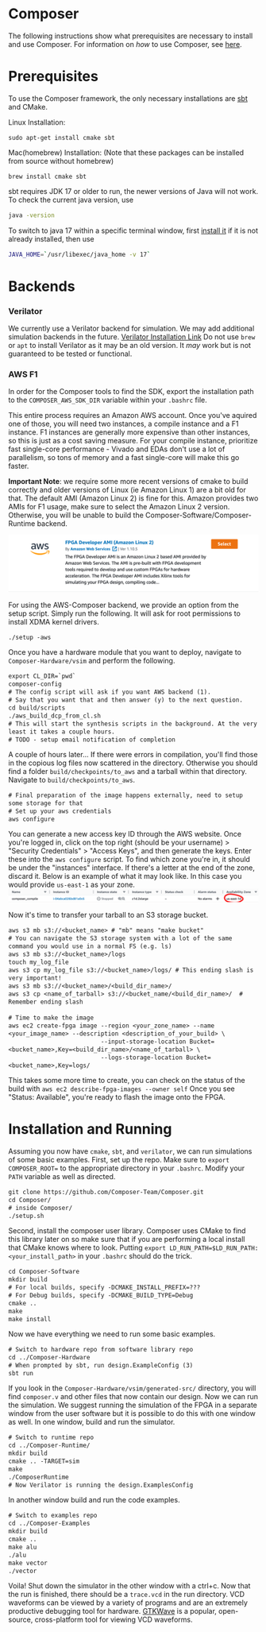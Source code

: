 # Composer

The following instructions show what prerequisites are necessary to install and use Composer.
For information on _how_ to use Composer, see [here](doc/index.md).

# Prerequisites 

To use the Composer framework, the only necessary installations are [sbt](https://www.scala-sbt.org) and CMake.

Linux Installation:
```shell
sudo apt-get install cmake sbt
```

Mac(homebrew) Installation: (Note that these packages can be installed from source without homebrew)
```shell
brew install cmake sbt
```

sbt requires JDK 17 or older to run, the newer versions of Java will not work.
To check the current java version, use
```bash
java -version
```
To switch to java 17 within a specific terminal window, first [install it](https://www.oracle.com/java/technologies/javase/jdk17-archive-downloads.html) if it is not already installed, then use
```bash
JAVA_HOME=`/usr/libexec/java_home -v 17`
```

# Backends

### Verilator

We currently use a Verilator backend for simulation. We may add additional simulation backends in the future.
[Verilator Installation Link](https://verilator.org/guide/latest/install.html)
Do not use `brew` or `apt` to install Verilator as it may be an old version.
It _may_ work but is not guaranteed to be tested or functional.

### AWS F1

In order for the Composer tools to find the SDK, export the installation path to the `COMPOSER_AWS_SDK_DIR` variable
within your `.bashrc` file.

This entire process requires an Amazon AWS account.
Once you've aquired one of those, you will need two instances, a compile instance and a F1 instance.
F1 instances are generally more expensive than other instances, so this is just as a cost saving measure.
For your compile instance, prioritize fast single-core performance - Vivado and EDAs don't use a lot of parallelism, so tons of memory and a fast single-core will make this go faster.

**Important Note**: we require some more recent versions of cmake to build correctly and older versions of Linux (ie Amazon Linux 1) 
are a bit old for that. The default AMI (Amazon Linux 2) is fine for this. Amazon provides two AMIs for F1 usage, make sure
to select the Amazon Linux 2 version. Otherwise, you will be unable to build the Composer-Software/Composer-Runtime
backend.

![](resources/select_ami2.png)

For using the AWS-Composer backend, we provide an option from the setup script. Simply run the following.
It will ask for root permissions to install XDMA kernel drivers.
```shell
./setup -aws
```

Once you have a hardware module that you want to deploy, navigate to `Composer-Hardware/vsim` and perform the following.
```shell
export CL_DIR=`pwd`
composer-config
# The config script will ask if you want AWS backend (1).
# Say that you want that and then answer (y) to the next question.
cd build/scripts
./aws_build_dcp_from_cl.sh
# This will start the synthesis scripts in the background. At the very least it takes a couple hours.
# TODO - setup email notification of completion
```

A couple of hours later... If there were errors in compilation, you'll find those in the copious log files now 
scattered in the directory. Otherwise you should find a folder `build/checkpoints/to_aws` and a tarball within that
directory.
Navigate to `build/checkpoints/to_aws`.
```shell
# Final preparation of the image happens externally, need to setup some storage for that
# Set up your aws credentials
aws configure 
```
You can generate a new access key ID through the AWS website.
Once you're logged in, click on the top right (should be your username) > "Security Credentials" > "Access Keys",
and then generate the keys. Enter these into the `aws configure` script.
To find which zone you're in, it should be under the "instances" interface. 
If there's a letter at the end of the zone, discard it.
Below is an example of what it may look like. In this case you would provide `us-east-1` as your zone.
![](resources/zone.png)

Now it's time to transfer your tarball to an S3 storage bucket.
```shell
aws s3 mb s3://<bucket_name> # "mb" means "make bucket"
# You can navigate the S3 storage system with a lot of the same command you would use in a normal FS (e.g. ls)
aws s3 mb s3://<bucket_name>/logs
touch my_log_file
aws s3 cp my_log_file s3://<bucket_name>/logs/ # This ending slash is very important!
aws s3 mb s3://<bucket_name>/<build_dir_name>/
aws s3 cp <name_of_tarball> s3://<bucket_name/<build_dir_name>/  # Remember ending slash

# Time to make the image
aws ec2 create-fpga image --region <your_zone_name> --name <your_image_name> --description <description_of_your_build> \
                          --input-storage-location Bucket=<bucket_name>,Key=<build_dir_name>/<name_of_tarball> \
                          --logs-storage-location Bucket=<bucket_name>,Key=logs/
```

This takes some more time to create, you can check on the status of the build with `aws ec2 describe-fpga-images --owner self`
Once you see "Status: Available", you're ready to flash the image onto the FPGA.

# Installation and Running

Assuming you now have `cmake`, `sbt`, and `verilator`, we can run simulations of some basic examples.
First, set up the repo. Make sure to `export COMPOSER_ROOT=` to the appropriate directory in your `.bashrc`.
Modify your `PATH` variable as well as directed.

```shell
git clone https://github.com/Composer-Team/Composer.git
cd Composer/
# inside Composer/
./setup.sh
```

Second, install the composer user library.
Composer uses CMake to find this library later on so make sure that if you are performing a local install that
CMake knows where to look.
Putting `export LD_RUN_PATH=$LD_RUN_PATH:<your_install_path>` in your `.bashrc` should do the trick.

```shell
cd Composer-Software
mkdir build
# For local builds, specify -DCMAKE_INSTALL_PREFIX=???
# For Debug builds, specify -DCMAKE_BUILD_TYPE=Debug
cmake ..
make
make install
```

Now we have everything we need to run some basic examples.
```shell
# Switch to hardware repo from software library repo
cd ../Composer-Hardware
# When prompted by sbt, run design.ExampleConfig (3)
sbt run
```

If you look in the `Composer-Hardware/vsim/generated-src/` directory, you will find `composer.v` and other files that
now contain our design.
Now we can run the simulation.
We suggest running the simulation of the FPGA in a separate window from the user software but it is possible to do this with one window as well.
In one window, build and run the simulator.
```shell
# Switch to runtime repo
cd ../Composer-Runtime/
mkdir build
cmake .. -TARGET=sim
make
./ComposerRuntime
# Now Verilator is running the design.ExamplesConfig 
```

In another window build and run the code examples.
```shell
# Switch to examples repo
cd ../Composer-Examples
mkdir build
cmake ..
make alu
./alu
make vector
./vector
```

Voila! Shut down the simulator in the other window with a ctrl+c. Now that the run is finished, there should be a `trace.vcd`
in the run directory. VCD waveforms can be viewed by a variety of programs and are an extremely productive debugging
tool for hardware. [GTKWave](https://gtkwave.sourceforge.net) is a popular, open-source, cross-platform tool for viewing
VCD waveforms.